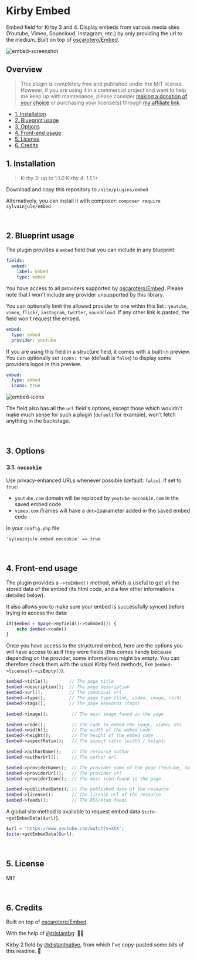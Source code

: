 # Kirby Embed

Embed field for Kirby 3 and 4. Display embeds from various media sites (Youtube, Vimeo, Souncloud, Instagram, etc.) by only providing the url to the medium.
Built on top of [oscarotero/Embed](https://github.com/oscarotero/Embed).

![embed-screenshot](https://user-images.githubusercontent.com/14079751/64260995-163b3380-cf2c-11e9-85dc-77f0b8a79a1f.jpg)

## Overview

> This plugin is completely free and published under the MIT license. However, if you are using it in a commercial project and want to help me keep up with maintenance, please consider [making a donation of your choice](https://www.paypal.me/sylvainjl) or purchasing your license(s) through [my affiliate link](https://a.paddle.com/v2/click/1129/36369?link=1170).

- [1. Installation](#1-installation)
- [2. Blueprint usage](#2-blueprint-usage)
- [3. Options](#3-options)
- [4. Front-end usage](#4-front-end-usage)
- [5. License](#5-license)
- [6. Credits](#6-credits)

## 1. Installation

> Kirby 3: up to 1.1.0
> Kirby 4: 1.1.1+

Download and copy this repository to ```/site/plugins/embed```

Alternatively, you can install it with composer: ```composer require sylvainjule/embed```

<br/>

## 2. Blueprint usage

The plugin provides a `embed` field that you can include in any blueprint:

```yaml
fields:
  embed:
    label: Embed
    type: embed
```

You have access to all providers supported by [oscarotero/Embed](https://github.com/oscarotero/Embed). Please note that I won't include any provider unsupported by this library.

You can optionally limit the allowed provider to one within this list : `youtube`, `vimeo`, `flickr`, `instagram`, `twitter`, `soundcloud`. If any other link is pasted, the field won't request the embed.

```yaml
embed:
  type: embed
  provider: youtube
```

If you are using this field in a structure field, it comes with a built-in preview. You can optionally set `icons: true` (default is `false`) to display some providers logos in this preview.

```yaml
embed:
  type: embed
  icons: true
```

![embed-icons](https://github.com/sylvainjule/kirby-embed/assets/14079751/ea26df07-005b-4f70-816d-f0e068da4ba4)

The field also has all the `url` field's options, except those which wouldn't make much sense for such a plugin (`default` for example), won't fetch anything in the backstage.

<br/>

## 3. Options

### 3.1. `nocookie`

Use privacy-enhanced URLs whenever possible (default: `false`). If set to `true`:
- `youtube.com` domain will be replaced by `youtube-nocookie.com` in the saved embed code
- `vimeo.com` iframes will have a `dnt=1`parameter added in the saved embed code

In your `config.php` file:

```
'sylvainjule.embed.nocookie' => true
````

<br/>

## 4. Front-end usage

The plugin provides a `->toEmbed()` method, which is useful to get all the stored data of the embed (its html code, and a few other informations detailed below).

It also allows you to make sure your embed is successfully synced before trying to access the data:

```php
if($embed = $page->myfield()->toEmbed()) {
    echo $embed->code()
}
```

Once you have access to the structured embed, here are the options you will have access to as if they were fields (this comes handy because depending on the provider, some informations might be empty. You can therefore check them with the usual Kirby field methods, like  `$embed->license()->isEmpty()`).

```php
$embed->title();        // The page title
$embed->description();  // The page description
$embed->url();          // The canonical url
$embed->type();         // The page type (link, video, image, rich)
$embed->tags();         // The page keywords (tags)

$embed->image();         // The main image found in the page

$embed->code();          // The code to embed the image, video, etc
$embed->width();         // The width of the embed code
$embed->height();        // The height of the embed code
$embed->aspectRatio();   // The aspect ratio (width / height)

$embed->authorName();    // The resource author
$embed->authorUrl();     // The author url

$embed->providerName();  // The provider name of the page (Youtube, Twitter, Instagram, etc)
$embed->providerUrl();   // The provider url
$embed->providerIcon();  // The main icon found in the page

$embed->publishedDate(); // The published date of the resource
$embed->license();       // The license url of the resource
$embed->feeds();         // The RSS/Atom feeds
```

A global site method is available to request embed data  `$site->getEmbedData($url)`).

```php
$url = 'https://www.youtube.com/watch?v=XXX';
$site->getEmbedData($url);
```

<br/>

## 5. License

MIT

<br/>

## 6. Credits

Built on top of [oscarotero/Embed](https://github.com/oscarotero/Embed).

With the help of [@tristantbg](https://github.com/tristantbg). 👨‍💻

Kirby 2 field by [@distantnative](https://github.com/distantnative/embed), from which I've copy-pasted some bits of this readme. 👀

